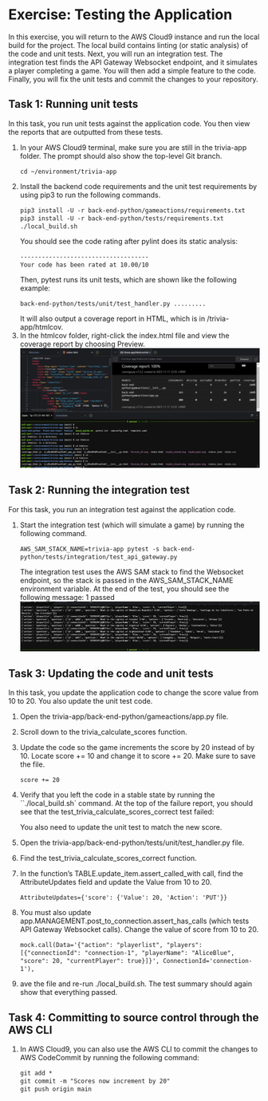# Exercise: Testing the Application
In this exercise, you will return to the AWS Cloud9 instance and run the local build for the project. The local build contains linting (or static analysis) of the code and unit tests. Next, you will run an integration test. The integration test finds the API Gateway Websocket endpoint, and it simulates a player completing a game. You will then add a simple feature to the code. Finally, you will fix the unit tests and commit the changes to your repository.


## Task 1: Running unit tests
In this task, you run unit tests against the application code. You then view the reports that are outputted from these tests.
1. In your AWS Cloud9 terminal, make sure you are still in the trivia-app folder. The prompt should also show the top-level Git branch.
    ```
    cd ~/environment/trivia-app
    ```
2. Install the backend code requirements and the unit test requirements by using pip3 to run the following commands.
    ```
    pip3 install -U -r back-end-python/gameactions/requirements.txt
    pip3 install -U -r back-end-python/tests/requirements.txt
    ./local_build.sh
    ```
    You should see the code rating after pylint does its static analysis:
    ```
    ------------------------------------
    Your code has been rated at 10.00/10
    ```
    Then, pytest runs its unit tests, which are shown like the following example:
    ```
    back-end-python/tests/unit/test_handler.py .........
    ```
    It will also output a coverage report in HTML, which is in /trivia-app/htmlcov.
3. In the htmlcov folder, right-click the index.html file and view the coverage report by choosing Preview.
![alt img](/images/test-1.png)<br>

## Task 2: Running the integration test
For this task, you run an integration test against the application code.

1. Start the integration test (which will simulate a game) by running the following command.
    ```
    AWS_SAM_STACK_NAME=trivia-app pytest -s back-end-python/tests/integration/test_api_gateway.py
    ```
    The integration test uses the AWS SAM stack to find the Websocket endpoint, so the stack is passed in the AWS_SAM_STACK_NAME environment variable.
    At the end of the test, you should see the following message: 1 passed
    ![alt img](/images/test-2.png)<br>

## Task 3: Updating the code and unit tests
In this task, you update the application code to change the score value from 10 to 20. You also update the unit test code.
1. Open the trivia-app/back-end-python/gameactions/app.py file.
2. Scroll down to the trivia_calculate_scores function.
3. Update the code so the game increments the score by 20 instead of by 10. Locate score += 10 and change it to score += 20. Make sure to save the file.
    ```
    score += 20
    ```
4. Verify that you left the code in a stable state by running the ``./local_build.sh` command.
    At the top of the failure report, you should see that the test_trivia_calculate_scores_correct test failed:

    You also need to update the unit test to match the new score.

5. Open the trivia-app/back-end-python/tests/unit/test_handler.py file.

6. Find the test_trivia_calculate_scores_correct function.

7. In the function’s TABLE.update_item.assert_called_with call, find the AttributeUpdates field and update the Value from 10 to 20.
    ```
    AttributeUpdates={'score': {'Value': 20, 'Action': 'PUT'}}
    ```
8. You must also update app.MANAGEMENT.post_to_connection.assert_has_calls (which tests API Gateway Websocket calls). Change the value of score from 10 to 20.
    ```
    mock.call(Data='{"action": "playerlist", "players": [{"connectionId": "connection-1", "playerName": "AliceBlue", "score": 20, "currentPlayer": true}]}', ConnectionId='connection-1'),
    ```
9. ave the file and re-run ./local_build.sh. The test summary should again show that everything passed.

## Task 4: Committing to source control through the AWS CLI
1. In AWS Cloud9, you can also use the AWS CLI to commit the changes to AWS CodeCommit by running the following command:
    ```
    git add *
    git commit -m "Scores now increment by 20"
    git push origin main
    ```